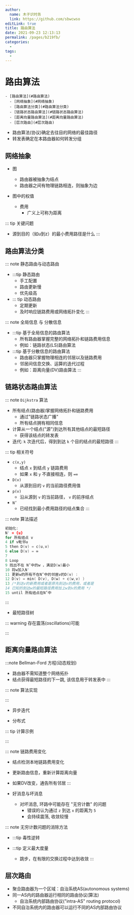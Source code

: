 ```yaml
---
author: 
  name: 木子识时务
  link: https://github.com/sbwcwso
editLink: true
title: 路由算法
date: 2021-09-23 12:13:13
permalink: /pages/b219fb/
categories: 
  - 
tags: 
  - 
---
```


# 路由算法

```markmap
- [路由算法](#路由算法)
  - [网络抽象](#网络抽象)
  - [路由算法分类](#路由算法分类)
  - [链路状态路由算法](#链路状态路由算法)
  - [距离向量路由算法](#距离向量路由算法)
  - [层次路由](#层次路由)
```

* 路由算法(协议)确定去往目的网络的最佳路径
* 转发表确定在本路由器如何转发分组

## 网络抽象

* 图
  * 路由器被抽象为结点
  * 路由器之间有物理链路相连，则抽象为边

* 图中的权值
  * 费用
    * 广义上可称为距离

::: tip 关键问题
* 源到目的（如u到z）的最小费用路径是什么
:::

## 路由算法分类

::: note 静态路由与动态路由
* :::tip 静态路由
  * 手工配置
  * 路由更新慢
  * 优先级高
* ::: tip 动态路由
  * 定期更新
  * 及时响应链路费用或网络拓扑变化
:::

::: note 全局信息 与 分散信息
* :::tip 基于全局信息的路由算法
  * 所有路由器掌握完整的网络拓扑和链路费用信息
  * 例如：链路状态(LS)路由算法
* :::tip 基于分散信息的路由算法
  * 路由器只掌握物理相连的邻居以及链路费用
  * 邻居间信息交换、运算的迭代过程
  * 例如：距离向量(DV)路由算法
:::

## 链路状态路由算法

::: note <code>Dijkstra</code> 算法
* 所有结点(路由器)掌握网络拓扑和链路费用
  * 通过"链路状态广播"
  * 所有结点拥有相同信息
* 计算从一个结点("源")到达所有其他结点的最短路径
  * 获得该结点的转发表
* 迭代: `k` 次迭代后，得到到达 `k` 个目的结点的最短路径
:::

::: tip 相关符号
* `c(x,y)`
  * 结点 `x` 到结点 `y` 链路费用
  * 如果 `x` 和 `y` 不直接相连，则 `=∞`
* `D(v)`
  * 从源到目的 `v` 的当前路径费用值
* `p(v)`
  * 沿从源到 `v` 的当前路径， `v` 的前序结点
* `N’`
  * 已经找到最小费用路径的结点集合
:::

::: note 算法描述

```c
初始化:
N' = {u}
for 所有结点 v
4 if v毗邻u
5 then D(v) = c(u,v)
6 else D(v) = ∞
7
8 Loop
9 找出不在 N’中的w ，满足D(w)最小
10 将w加入N'
11 更新w的所有不在N’中的邻居v的D(v) :
12 D(v) = min( D(v), D(w) + c(w,v) )
13 /*到达v的新费用或者是原先到达v的费用，或者是
14 已知的到达w的最短路径费用加上w到v的费用 */
15 until 所有结点在N’中
```

:::

* 最短路径树

::: warning 存在震荡(oscillations)可能

:::

## 距离向量路由算法

:::note Bellman-Ford 方程(动态规划)

* 路由器不需知道整个网络拓扑
* 结点获得最短路径的下一跳, 该信息用于转发表中
:::

::: note 算法实现

:::

* 异步迭代

* 分布式

::: tip 计算示例

:::

::: note 链路费用变化
* 结点检测本地链路费用变化
* 更新路由信息，重新计算距离向量
* 如果DV改变，通告所有邻居
:::

* 好消息与坏消息
   * 对坏消息, 环路中可能存在 "无穷计数" 的问题
     * 错误的认为通过 `z` 到达 `x` 的距离为 `5`
     * 会持续震荡, 收敛较慢

::: note 无穷计数问题的消除方法
* :::tip 毒性逆转

* :::tip 定义最大度量
  * 跳步，在有限的交换过程中达到收敛
:::

## 层次路由

* 聚合路由器为一个区域：自治系统AS(autonomous systems)
* 同一AS内的路由器运行相同的路由协议(算法)
  * 自治系统内部路由协议("intra-AS" routing protocol)
* 不同自治系统内的路由器可以运行不同的AS内部路由协议
